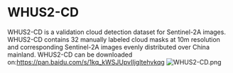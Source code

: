 # WHUS2-CD
WHUS2-CD is a validation cloud detection dataset for Sentinel-2A images.
WHUS2-CD contains 32 manually labeled cloud masks at 10m resolution and corresponding Sentinel-2A images evenly distributed over China mainland.
WHUS2-CD can be downloaded on:https://pan.baidu.com/s/1kq_kWSJUpvIIjgltehvkqg
![WHUS2-CD.png](https://i.loli.net/2020/12/23/oFwetDZCIrVxcUL.png)

